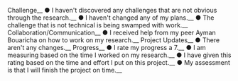 Challenge__
● I haven't discovered any challenges that are not obvious through the research.__
● I haven't changed any of my plans.__
● The challenge that is not technical is being swamped with work.__
Collaboration/Communication__
● I received help from my peer Ayman Bouaricha on how to work on my research.__
Project Updates__
● There aren't any changes.__
Progress__
● I rate my progress a 7.__
● I am measuring based on the time I worked on my research.__
● I have given this rating based on the time and effort I put on this project.__
● My assessment is that I will finish the project on time.__
